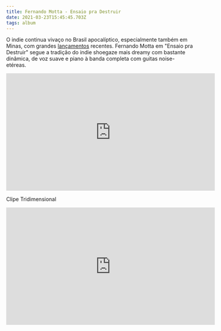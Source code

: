 ```yaml
---
title: Fernando Motta - Ensaio pra Destruir
date: 2021-03-23T15:45:45.703Z
tags: album
---
```

O indie continua vivaço no Brasil apocalíptico, especialmente também em Minas, com grandes <a href="https://www.youtube.com/watch?v=nFYt_OxCm-s">lançamentos</a> recentes. Fernando Motta em "Ensaio pra Destruir" segue a tradição do indie shoegaze mais dreamy com bastante dinâmica, de voz suave e piano à banda completa com guitas noise-etéreas. 

<iframe width="560" height="315" src="https://www.youtube.com/embed/LsoEmlpgG9w" title="YouTube video player" frameborder="0" allow="accelerometer; autoplay; clipboard-write; encrypted-media; gyroscope; picture-in-picture" allowfullscreen></iframe>

Clipe Tridimensional 

<iframe width="560" height="315" src="https://www.youtube.com/embed/TgkEk1_6R7w" title="YouTube video player" frameborder="0" allow="accelerometer; autoplay; clipboard-write; encrypted-media; gyroscope; picture-in-picture" allowfullscreen></iframe>